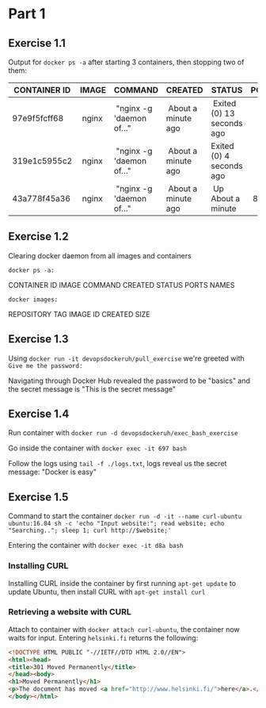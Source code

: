 # Part 1

## Exercise 1.1

Output for `docker ps -a` after starting 3 containers, then stopping two of them:

 CONTAINER ID | IMAGE | COMMAND | CREATED | STATUS | PORTS | NAMES
------------- | ----- | ------- | ------- | ------ | ----- | -----
97e9f5fcff68 | nginx | "nginx -g 'daemon of…" | About a minute ago | Exited (0) 13 seconds ago | | vigilant_franklin
319e1c5955c2 | nginx | "nginx -g 'daemon of…" | About a minute ago | Exited (0) 4 seconds ago | | naughty_vaughan
43a778f45a36 | nginx | "nginx -g 'daemon of…" | About a minute ago | Up About a minute | 80/tcp | romantic_banach


## Exercise 1.2

Clearing docker daemon from all images and containers

`docker ps -a:`

CONTAINER ID        IMAGE               COMMAND             CREATED             STATUS              PORTS               NAMES

`docker images:`

REPOSITORY          TAG                 IMAGE ID            CREATED             SIZE

## Exercise 1.3

Using `docker run -it devopsdockeruh/pull_exercise` we're greeted with `Give me the password:`

Navigating through Docker Hub revealed the password to be "basics" and the secret message is "This is the secret message"

## Exercise 1.4 

Run container with `docker run -d devopsdockeruh/exec_bash_exercise`

Go inside the container with `docker exec -it 697 bash`

Follow the logs using `tail -f ./logs.txt`, logs reveal us the secret message: "Docker is easy"

## Exercise 1.5 

Command to start the container `docker run -d -it --name curl-ubuntu ubuntu:16.04 sh -c 'echo "Input website:"; read website; echo "Searching.."; sleep 1; curl http://$website;'`

Entering the container with `docker exec -it d8a bash`

### Installing CURL

Installing CURL inside the container by first running `apt-get update` to update Ubuntu, then install CURL with `apt-get install curl` 

### Retrieving a website with CURL

Attach to container with `docker attach curl-ubuntu`, the container now waits for input. Entering `helsinki.fi` returns the following:

```html
<!DOCTYPE HTML PUBLIC "-//IETF//DTD HTML 2.0//EN">
<html><head>
<title>301 Moved Permanently</title>
</head><body>
<h1>Moved Permanently</h1>
<p>The document has moved <a href="http://www.helsinki.fi/">here</a>.</p>
</body></html> 
```

